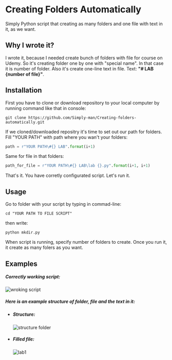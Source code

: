 # Creating Folders Automatically
Simply Python script that creating as many folders and one file with text in it, as we want.

## Why I wrote it?
I wrote it, because I needed create bunch of folders with file for course on Udemy. So it's creating folder one by one with "special name". In that case it is number of folder. Also it's create one-line text in file. Text: <b>"# LAB {number of file}"</b>. 

## Installation

First you have to clone or download repository to your local computer by running command like that in console:

```git 
git clone https://github.com/Simply-man/Creating-folders-automatically.git 
```

If we cloned/downloaded repositry it's time to set out our path for folders. Fill "YOUR PATH" with path where you wan't your folders:
```python
path = r"YOUR PATH\#{} LAB".format(i+1)
```

Same for file in that folders:
```python
path_for_file = r"YOUR PATH\#{} LAB\lab {}.py".format(i+1, i+1)
```

That's it. You have corretly configurated script. Let's run it. 

## Usage

Go to folder with your script by typing in commad-line:
```
cd "YOUR PATH TO FILE SCRIPT"
```
then write:
```
python mkdir.py
``` 
When script is running, specify number of folders to create.
Once you run it, it create as many folers as you want.

## Examples

##### Correctly working script:
![wroking script](https://user-images.githubusercontent.com/38534681/67718046-40aae980-f9cf-11e9-873f-3ee0bffec321.png)

##### Here is an example structure of folder, file and the text in it:

  - ##### Structure:
    ![structure folder](https://user-images.githubusercontent.com/38534681/67717814-bb273980-f9ce-11e9-8de6-c69752aa9fff.png)

  - ##### Filled file:
    ![lab1](https://user-images.githubusercontent.com/38534681/67718236-a008f980-f9cf-11e9-90fe-7df61310a4d9.png)
